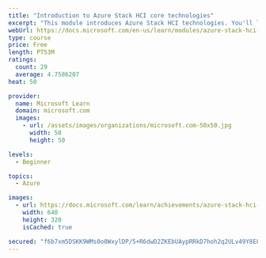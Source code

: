 ```yaml
---
title: "Introduction to Azure Stack HCI core technologies"
excerpt: "This module introduces Azure Stack HCI technologies. You'll learn about the core Azure Stack HCI technologies, including Hyper-V, Windows Server software-defined storage, and Windows Server software-defined networking."
webUrl: https://docs.microsoft.com/en-us/learn/modules/azure-stack-hci-technologies/
type: course
price: Free
length: PT53M
ratings:
  count: 29
  average: 4.7586207
heat: 50

provider:
  name: Microsoft Learn
  domain: microsoft.com
  images:
    - url: /assets/images/organizations/microsoft.com-50x50.jpg
      width: 50
      height: 50

levels:
  - Beginner

topics:
  - Azure

images:
  - url: https://docs.microsoft.com/learn/achievements/azure-stack-hci-technologies-social.png
    width: 640
    height: 320
    isCached: true

secured: "f6b7xm5DSKK9WMs0o0WxylDP/5+R6dwD2ZKEbUAypRRkD7hoh2q2ULv49Y8E89GPjtlgvJ2WO+HlR74Pfdb6IOQMy8GGxYVIZZqYBDoZKX/8Tj+whpV+UBbD8vSTgxGseRJ7osHFINb7bCxYRxGf9yCS9RSSu7gp94gAdiAHW7LF8L6y8aNhSLhkjRBxF9WjBh4wEcG7jd85ZIOjF7feQBcyGW5L0LKBes7XjJBi0vwZsjp23LIRCkFosZRCNG9S2TWRA3OzJj/4aEr1PBPuZdBY7wBfWyHS3yIJqgSZVuNj0wOuR7G1qJ5s+O4EejPOaXrIWnRMxO3C+ImRKNOULpAxDLAk1M1LXrLYqkQ2WWRAItiAfdvRpqlVZ+3DmxWt7xCmaJev1oPlb+rguACXs/IIB+ToenhtzT2VoQYZ/rs=;xBcmwK9g7DR0ZYyDC5Ll+Q=="
---
```


